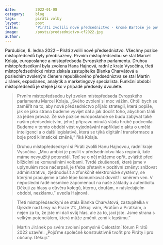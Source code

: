 ```yaml
---
date:         2022-01-08
category:     blog
tags:         piráti volby
layout:       post
title:        "Piráti zvolili nové předsednictvo - kromě Bartoše je povede Kolaja, Hajnová, Charvátová a Jiránek"
image:        /posts/predsednictvo-cf2022.jpg
author:       
---
```



Pardubice, 8. ledna 2022 – Piráti zvolili nové předsednictvo. Všechny pozice místopředsedů byly přeobsazeny. Prvním místopředsedou se stal Marcel Kolaja, europoslanec a místopředseda Evropského parlamentu. Druhou místopředsedkyní byla zvolena Hana Hajnová, radní z kraje Vysočina, třetí místopředsednické místo získala zastupitelka Blanka Charvátová a posledním zvoleným členem republikového předsednictva se stal Martin Jiránek, exposlanec, analytik a marketingový specialista. Funkční období místopředsedů je stejně jako v případě předsedy dvouleté. 
 
> Prvním místopředsedou byl zvolen místopředseda Evropského parlamentu Marcel Kolaja. „Svého zvolení si moc vážím. Chtěl bych se zaměřit na to, aby nové předsednictvo přijalo strategii, která popíše, jak se jako strana budeme vyvíjet dál a jak docílit toho, abychom táhli za jeden provaz. Ze své pozice europoslance se budu zabývat také naším předsednictvím, jehož přípravu minulá vláda hrubě podcenila. Budeme v tomto období vést vyjednávání například o aktu o umělé inteligenci a o další legislativě, která se týká digitální transformace a boje proti klimatické změně,“ říká Kolaja.

> Druhou místopředsedkyní si Piráti zvolili Hanu Hajnovou, radní kraje Vysočina. „Mou ambicí je posílit v předsednictvu hlas regionů, kde máme nevyužitý potenciál. Teď se o něj můžeme opřít, zvláště před blížícími se komunálními volbami. Tvrdé zkušenosti, které jsme v uplynulém roce načerpali, je třeba přetavit v pozitivní změny: snižovat administrativu, zjednodušit a zfunkčnit elektronické systémy, se kterými pracujeme a také lépe komunikovat dovnitř i směrem ven. V neposlední řadě nesmíme zapomenout na naše základy a autenticitu. Děkuji za hlasy a důvěru kolegů, kterou, doufám, v následujícím období, nezklamu,” uvedla Hajnová. 

> Třetí místopředsedkyní se stala Blanka Charvátová, zastupitelka v Újezdě nad Lesy na Praze 21: „Děkuji vám, Pirátům a Pirátkám, a nejen za to, že jste mi dali svůj hlas, ale za to, jací jste. Jsme strana s velkým potenciálem, která může změnit zemi k lepšímu.” 

> Martin Jiránek po svém zvolení pomyslně Celostátní fórum Pirátů 2022 uzavřel: „Pojďme společně konstruktivně tvořit pro Piráty i pro občany. Děkuji.” 
